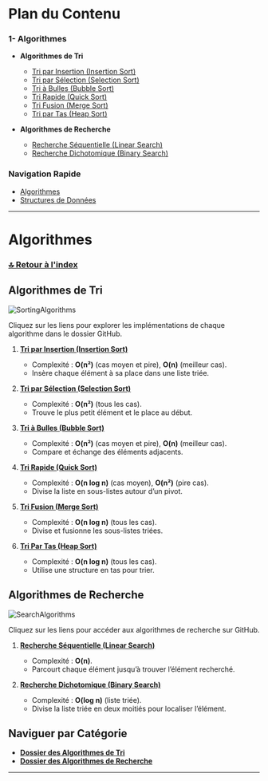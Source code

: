 # **Plan du Contenu**
### **1- Algorithmes**
- **Algorithmes de Tri**  
  - [Tri par Insertion (Insertion Sort)](https://github.com/DSA/algorithmes-de-tri/insertion_sort)  
  - [Tri par Sélection (Selection Sort)](https://github.com/DSA/algorithmes-de-tri/selection_sort)  
  - [Tri à Bulles (Bubble Sort)](https://github.com/DSA/algorithmes-de-tri/bubble_sort)  
  - [Tri Rapide (Quick Sort)](https://github.com/DSA/algorithmes-de-tri/quick_sort)  
  - [Tri Fusion (Merge Sort)](https://github.com/DSA/algorithmes-de-tri/merge_sort)  
  - [Tri par Tas (Heap Sort)](https://github.com/DSA/algorithmes-de-tri/heap_sort)  

- **Algorithmes de Recherche**  
  - [Recherche Séquentielle (Linear Search)](https://github.com/DSA/algorithmes-de-recherche/linear_search)  
  - [Recherche Dichotomique (Binary Search)](https://github.com/DSA/algorithmes-de-recherche/binary_search)  


### **Navigation Rapide**
- [Algorithmes](#algorithmes)  
- [Structures de Données](#structures-de-données-à-ajouter)  

---

# **Algorithmes**
### [🔝 Retour à l'index](#plan-du-contenu)

## **Algorithmes de Tri**

![SortingAlgorithms](https://github.com/user-attachments/assets/fcc85d4a-6b51-47ab-af19-55aa6e5acdc4)

Cliquez sur les liens pour explorer les implémentations de chaque algorithme dans le dossier GitHub.

1. **[Tri par Insertion (Insertion Sort)](https://github.com/DSA/tri-par-insertion)**  
   - Complexité : **O(n²)** (cas moyen et pire), **O(n)** (meilleur cas).  
   - Insère chaque élément à sa place dans une liste triée.  

2. **[Tri par Sélection (Selection Sort)](https://github.com/DSA/tri-par-selection)**  
   - Complexité : **O(n²)** (tous les cas).  
   - Trouve le plus petit élément et le place au début.  

3. **[Tri à Bulles (Bubble Sort)](https://github.com/DSA/tri-a-bulles)**  
   - Complexité : **O(n²)** (cas moyen et pire), **O(n)** (meilleur cas).  
   - Compare et échange des éléments adjacents.  

4. **[Tri Rapide (Quick Sort)](https://github.com/DSA/tri-rapide)**  
   - Complexité : **O(n log n)** (cas moyen), **O(n²)** (pire cas).  
   - Divise la liste en sous-listes autour d’un pivot.  

5. **[Tri Fusion (Merge Sort)](https://github.com/DSA/tri-fusion)**  
   - Complexité : **O(n log n)** (tous les cas).  
   - Divise et fusionne les sous-listes triées.  

6. **[Tri Par Tas (Heap Sort)](https://github.com/DSA/tri-par-tas)**  
   - Complexité : **O(n log n)** (tous les cas).  
   - Utilise une structure en tas pour trier.  


## **Algorithmes de Recherche**

![SearchAlgorithms](https://github.com/user-attachments/assets/ee6619a3-ffc8-4515-9356-a13c5b89670b)

Cliquez sur les liens pour accéder aux algorithmes de recherche sur GitHub.  

1. **[Recherche Séquentielle (Linear Search)](https://github.com/DSA/recherche-sequentielle)**  
   - Complexité : **O(n)**.  
   - Parcourt chaque élément jusqu’à trouver l’élément recherché.  

2. **[Recherche Dichotomique (Binary Search)](https://github.com/DSA/recherche-dichotomique)**  
   - Complexité : **O(log n)** (liste triée).  
   - Divise la liste triée en deux moitiés pour localiser l’élément.


## **Naviguer par Catégorie**
- **[Dossier des Algorithmes de Tri](https://github.com/DSA/algorithmes-de-tri)**  
- **[Dossier des Algorithmes de Recherche](https://github.com/DSA/algorithmes-de-recherche)**


---
